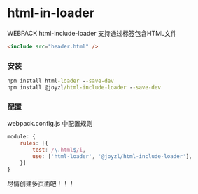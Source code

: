# html-in-loader
WEBPACK html-include-loader
支持通过<include>标签包含HTML文件
```html
<include src="header.html" />
```
### 安装
```cmd
npm install html-loader --save-dev
npm install @joyzl/html-include-loader --save-dev
```

### 配置
webpack.config.js 中配置规则

```javascript
module: {
	rules: [{
		test: /\.html$/i,
		use: ['html-loader', '@joyzl/html-include-loader'],
	}]
}
```

尽情创建多页面吧！！！

